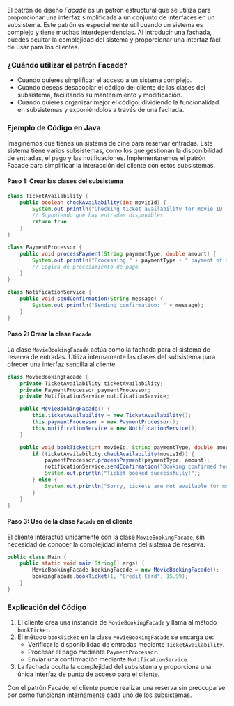 El patrón de diseño *Facade* es un patrón estructural que se utiliza para proporcionar una interfaz simplificada a un conjunto de interfaces en un subsistema. Este patrón es especialmente útil cuando un sistema es complejo y tiene muchas interdependencias. Al introducir una fachada, puedes ocultar la complejidad del sistema y proporcionar una interfaz fácil de usar para los clientes.

### ¿Cuándo utilizar el patrón Facade?
- Cuando quieres simplificar el acceso a un sistema complejo.
- Cuando deseas desacoplar el código del cliente de las clases del subsistema, facilitando su mantenimiento y modificación.
- Cuando quieres organizar mejor el código, dividiendo la funcionalidad en subsistemas y exponiéndolos a través de una fachada.

### Ejemplo de Código en Java

Imaginemos que tienes un sistema de cine para reservar entradas. Este sistema tiene varios subsistemas, como los que gestionan la disponibilidad de entradas, el pago y las notificaciones. Implementaremos el patrón Facade para simplificar la interacción del cliente con estos subsistemas.

#### Paso 1: Crear las clases del subsistema

```java
class TicketAvailability {
    public boolean checkAvailability(int movieId) {
        System.out.println("Checking ticket availability for movie ID: " + movieId);
        // Suponiendo que hay entradas disponibles
        return true;
    }
}

class PaymentProcessor {
    public void processPayment(String paymentType, double amount) {
        System.out.println("Processing " + paymentType + " payment of $" + amount);
        // Lógica de procesamiento de pago
    }
}

class NotificationService {
    public void sendConfirmation(String message) {
        System.out.println("Sending confirmation: " + message);
    }
}
```

#### Paso 2: Crear la clase `Facade`

La clase `MovieBookingFacade` actúa como la fachada para el sistema de reserva de entradas. Utiliza internamente las clases del subsistema para ofrecer una interfaz sencilla al cliente.

```java
class MovieBookingFacade {
    private TicketAvailability ticketAvailability;
    private PaymentProcessor paymentProcessor;
    private NotificationService notificationService;

    public MovieBookingFacade() {
        this.ticketAvailability = new TicketAvailability();
        this.paymentProcessor = new PaymentProcessor();
        this.notificationService = new NotificationService();
    }

    public void bookTicket(int movieId, String paymentType, double amount) {
        if (ticketAvailability.checkAvailability(movieId)) {
            paymentProcessor.processPayment(paymentType, amount);
            notificationService.sendConfirmation("Booking confirmed for movie ID: " + movieId);
            System.out.println("Ticket booked successfully!");
        } else {
            System.out.println("Sorry, tickets are not available for movie ID: " + movieId);
        }
    }
}
```

#### Paso 3: Uso de la clase `Facade` en el cliente

El cliente interactúa únicamente con la clase `MovieBookingFacade`, sin necesidad de conocer la complejidad interna del sistema de reserva.

```java
public class Main {
    public static void main(String[] args) {
        MovieBookingFacade bookingFacade = new MovieBookingFacade();
        bookingFacade.bookTicket(1, "Credit Card", 15.99);
    }
}
```

### Explicación del Código
1. El cliente crea una instancia de `MovieBookingFacade` y llama al método `bookTicket`.
2. El método `bookTicket` en la clase `MovieBookingFacade` se encarga de:
   - Verificar la disponibilidad de entradas mediante `TicketAvailability`.
   - Procesar el pago mediante `PaymentProcessor`.
   - Enviar una confirmación mediante `NotificationService`.
3. La fachada oculta la complejidad del subsistema y proporciona una única interfaz de punto de acceso para el cliente.

Con el patrón Facade, el cliente puede realizar una reserva sin preocuparse por cómo funcionan internamente cada uno de los subsistemas.